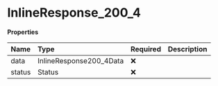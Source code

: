 # InlineResponse_200_4

**Properties**

| Name   | Type                    | Required | Description |
| :----- | :---------------------- | :------- | :---------- |
| data   | InlineResponse200_4Data | ❌       |             |
| status | Status                  | ❌       |             |
